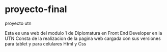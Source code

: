 # proyecto-final
proyecto utn 

Esta es una web del modulo 1 de Diplomatura en Front End Developer en la UTN
Consta de la realizacion de la pagina web cargada con sus versiones para tablet y para celulares
Html y Css
